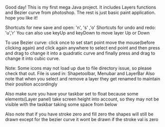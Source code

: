 Good day! 
This is my first mega Java project. It includes Layers functions and Bezier curve from photoshop. The rest is just basic paint application. hope you like it!


Shortcuts for new save and open: 'n', 's' ,'o'
Shortcuts for undo and redo: 'u','r'
You can also use keyUp and keyDown to move layer Up or Down


To use Bezier curve: click once to set start point move the mouse(before clicking again) and click again anywhere to select end point and then press and drag to change it into a quadratic
curve and finally press and drag to change it into cubic curve.


Note: Some icons may not load up due to file directory issue, so please check that out. File is used in: Shapetoolbar, Menubar and LayerBar
Also note that when you select and remove a layer they get renamed to maintain their position accordingly

Also make sure you have your taskbar set to float because some elements(Layer panel) take screen height into account, so they may not be visible with
the taskbar taking some space from below

Also note that if you have stroke zero and fill zero the shapes will still be drawn except for the bezier curve it wont be drawn if the stroke val is zero
